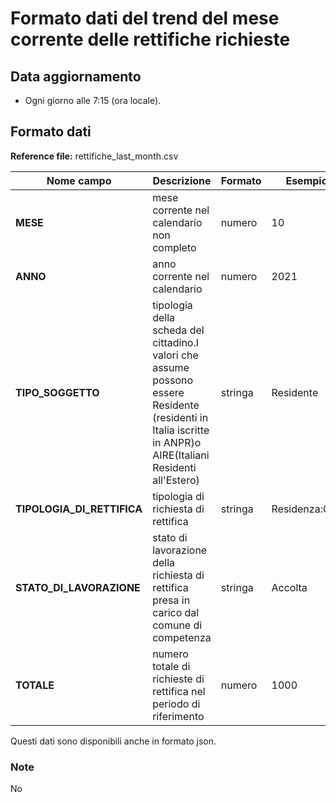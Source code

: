 # Formato dati del trend del mese corrente delle rettifiche richieste

## Data aggiornamento
- Ogni giorno alle 7:15 (ora locale). 

## Formato dati

**Reference file:** rettifiche_last_month.csv<br>

| Nome campo                  | Descrizione                       | Formato                       | Esempio             |
|-----------------------------|-----------------------------------|-------------------------------|---------------------|
| **MESE**       | mese corrente nel calendario non completo          | numero                   | 10       |
| **ANNO**  | anno corrente nel calendario  |   numero     |        2021         |
| **TIPO_SOGGETTO**      | tipologia della scheda del cittadino.I valori che assume possono essere Residente (residenti in Italia iscritte in ANPR)o AIRE(Italiani Residenti all'Estero)| stringa             | Residente   | 
| **TIPOLOGIA_DI_RETTIFICA**  | tipologia di richiesta di rettifica | stringa    | Residenza:Cap   |
| **STATO_DI_LAVORAZIONE**      | stato di lavorazione della richiesta di rettifica presa in carico dal comune di competenza| stringa    | Accolta   |
| **TOTALE**      | numero totale di richieste di rettifica nel periodo di riferimento| numero             | 1000   |

Questi dati sono disponibili anche in formato json.

### Note
No
